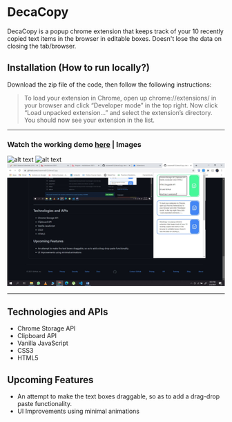 # DecaCopy

DecaCopy is a popup chrome extension that keeps track of your 10 recently copied text items in the browser in editable boxes. Doesn't lose the data on closing the tab/browser.


## Installation (How to run locally?)

Download the zip file of the code, then follow the following instructions:

> To load your extension in Chrome, open up chrome://extensions/ in your browser and click “Developer mode” in the top right. Now click “Load unpacked extension…” and select the extension’s directory. You should now see your extension in the list.

---
### Watch the working demo [here](https://www.youtube.com/watch?v=2ABCHB2TIlg) | Images 

![alt text](docs/screenshot1.jpg)
![alt text](docs/screenshot2.jpg)
![alt text](docs/screenshot3.jpg)

---


## Technologies and APIs 
- Chrome Storage API
- Clipboard API
- Vanilla JavaScript
- CSS3
- HTML5

## Upcoming Features

- An attempt to make the text boxes draggable, so as to add a drag-drop paste functionality.
- UI Improvements using minimal animations
